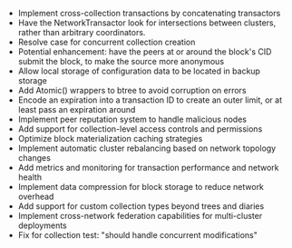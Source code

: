 * Implement cross-collection transactions by concatenating transactors
* Have the NetworkTransactor look for intersections between clusters, rather than arbitrary coordinators.
* Resolve case for concurrent collection creation
* Potential enhancement: have the peers at or around the block's CID submit the block, to make the source more anonymous
* Allow local storage of configuration data to be located in backup storage
* Add Atomic() wrappers to btree to avoid corruption on errors
* Encode an expiration into a transaction ID to create an outer limit, or at least pass an expiration around
* Implement peer reputation system to handle malicious nodes
* Add support for collection-level access controls and permissions
* Optimize block materialization caching strategies
* Implement automatic cluster rebalancing based on network topology changes
* Add metrics and monitoring for transaction performance and network health
* Implement data compression for block storage to reduce network overhead
* Add support for custom collection types beyond trees and diaries
* Implement cross-network federation capabilities for multi-cluster deployments
* Fix for collection test: "should handle concurrent modifications"
